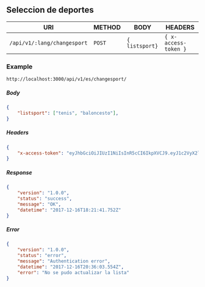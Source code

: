 ## Seleccion de deportes

| URI                         | METHOD | BODY                       | HEADERS|
| --------------------------- | ------ | -------------------------- |--------|
| `/api/v1/:lang/changesport` | `POST` | `{ listsport}`     |`{ x-access-token }`|

### Example

`http://localhost:3000/api/v1/es/changesport/`

##### Body

```json
{
    "listsport": ["tenis", "baloncesto"],
}
```
##### Headers

```json
{
    "x-access-token": "eyJhbGciOiJIUzI1NiIsInR5cCI6IkpXVCJ9.eyJ1c2VyX2lkIjoiNWEzNTdlMzQzZmIxN2JmM2Q4NDBmYjlkIiwiaWF0IjoxNTEzNDU1NzI2LCJleHAiOjE1MTM2Mjg1MjZ9.G40iThNnq63TkZkOwG8M14yjTUow7U4ys52hRuS2VE4",
}
```

##### Response

```json
{
    "version": "1.0.0",
    "status": "success",
    "message": "OK",
    "datetime": "2017-12-16T18:21:41.752Z"
}
```

##### Error

```json
{
    "version": "1.0.0",
    "status": "error",
    "message": "Authentication error",
    "datetime": "2017-12-16T20:36:03.554Z",
    "error": "No se pudo actualizar la lista"
}
```